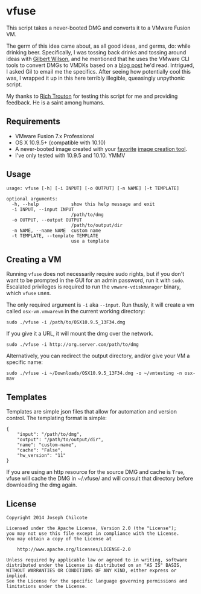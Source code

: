 vfuse
====

This script takes a never-booted DMG and converts it to a VMware Fusion VM.  

The germ of this idea came about, as all good ideas, and germs, do: while drinking beer. Specifically, I was tossing back drinks and tossing around ideas with [Gilbert Wilson](https://twitter.com/boyonwheels), and he mentioned that he uses the VMware CLI tools to convert DMGs to VMDKs based on a [blog post](http://hazenet.dk/2013/07/17/creating-a-never-booted-os-x-template-in-vsphere-5-1/6/) he'd read.  Intrigued, I asked Gil to email me the specifics.  After seeing how potentially cool this was, I wrapped it up in this here terribly illegible, queasingly unpythonic script.  

My thanks to [Rich Trouton](https://twitter.com/rtrouton) for testing this script for me and providing feedback. He is a saint among humans.  

Requirements
------------

+ VMware Fusion 7.x Professional  
+ OS X 10.9.5+ (compatible with 10.10)  
+ A never-booted image created with your [favorite](https://github.com/chilcote/stew) [image creation tool](https://github.com/magervalp/autodmg).  
+ I've only tested with 10.9.5 and 10.10. YMMV  

Usage
-----

    usage: vfuse [-h] [-i INPUT] [-o OUTPUT] [-n NAME] [-t TEMPLATE]

    optional arguments:
      -h, --help            show this help message and exit
      -i INPUT, --input INPUT
                            /path/to/dmg
      -o OUTPUT, --output OUTPUT
                            /path/to/output/dir
      -n NAME, --name NAME  custom name
      -t TEMPLATE, --template TEMPLATE
                            use a template

Creating a VM
-------------

Running `vfuse` does not necessarily require sudo rights, but if you don't want to be prompted in the GUI for an admin password, run it with `sudo`. Escalated privileges is required to run the `vmware-vdiskmanager` binary, which `vfuse` uses.

The only required argument is `-i` aka `--input`. Run thusly, it will create a vm called `osx-vm.vmwarevm` in the current working directory:

    sudo ./vfuse -i /path/to/OSX10.9.5_13F34.dmg

If you give it a URL, it will mount the dmg over the network.

    sudo ./vfuse -i http://org.server.com/path/to/dmg

Alternatively, you can redirect the output directory, and/or give your VM a specific name:

    sudo ./vfuse -i ~/Downloads/OSX10.9.5_13F34.dmg -o ~/vmtesting -n osx-mav


Templates
---------

Templates are simple json files that allow for automation and version control.  The templating format is simple:  

    {
        "input": "/path/to/dmg",
        "output": "/path/to/output/dir",
        "name": "custom-name",
        "cache": "False",
        "hw_version": "11"
    }

If you are using an http resource for the source DMG and cache is `True`, vfuse will cache the DMG in ~/.vfuse/ and will consult that directory before downloading the dmg again.  


License
-------

    Copyright 2014 Joseph Chilcote
    
    Licensed under the Apache License, Version 2.0 (the "License");
    you may not use this file except in compliance with the License.
    You may obtain a copy of the License at
    
        http://www.apache.org/licenses/LICENSE-2.0
    
    Unless required by applicable law or agreed to in writing, software
    distributed under the License is distributed on an "AS IS" BASIS,
    WITHOUT WARRANTIES OR CONDITIONS OF ANY KIND, either express or implied.
    See the License for the specific language governing permissions and
    limitations under the License.
